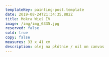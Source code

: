 ```yaml
---
templateKey: painting-post.template
date: 2019-08-24T21:34:35.882Z
title: Mokra Wieś IV
image: /img/img_6335.jpg
reserved: false
sold: true
copy: false
measures: 33 x 41 cm
description: olej na płótnie / oil on canvas
---
```


